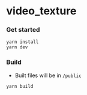 # video_texture
### Get started
```
yarn install
yarn dev
```

### Build
- Built files will be in `/public`
```
yarn build
```